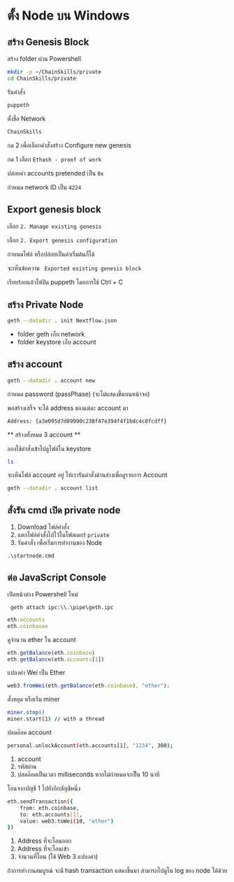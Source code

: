 # ตั้ง Node บน Windows

## สร้าง Genesis Block 

สร้าง folder ผ่าน Powershell

```bash
mkdir -p ~/ChainSkills/private
cd ChainSkills/private
```

รันคำสั่ง

```bash
puppeth
```

ตั้งชื่อ Network

```bash
ChainSkills
```

กด 2 เพื่อเลือกคำสั่งสร้าง Configure new genesis

กด 1 เลือก `Ethash - proof of work`

ปล่อยค่า accounts pretended เป็น `0x`

กำหนด network ID เป็น `4224`


## Export genesis block

เลือก `2. Manage existing genesis`

เลือก `2. Export genesis configuration`

กำหนดไฟล์ หรือปล่อยเป็นค่าเริ่มต้นก็ได้ 

จะเห็นข้อความ ` Exported existing genesis block`

เรียบร้อยแล้วให้ปิด puppeth โดยการใช้ Ctrl + C

## สร้าง Private Node

```bash
geth --datadir . init Nextflow.json
```

- folder geth เก็บ network
- folder keystore เก็บ account

## สร้าง account

```bash
geth --datadir . account new
```

กำหนด password (passPhase) (จะไม่แสดงขึ้นบนหน้าจอ)

พอสร้างเสร็จ จะได้ address ของแต่ละ account มา

```bash
Address: {a3e095d7d89990c238f47e394f4f1bdc4c8fcdff}
```

** สร้างทั้งหมด 3 account **

ลองใช้คำสั่งเข้าไปดูไฟล์ใน keystore

```bash
ls 
```

จะเห็นไฟล์​ account อยู่ ให้เรารันคำสั่งด้านล่างเพื่อดูรายการ Account

```bash
geth --datadir . account list
```

## สั่งรัน cmd เปิด private node

1. Download ไฟล์คำสั่ง
2. แตกไฟล์คำสั่งไปไว้ในโฟลเดอร​์ `private`
3. รันคำสั่ง เพื่อเริ่มการทำงานของ Node

```pwsh
.\startnode.cmd
```

## ต่อ JavaScript Console

เปิดหน้าต่าง Powershell ใหม่ 

```pwsh
 geth attach ipc:\\.\pipe\geth.ipc
```


```js
eth.accounts
eth.coinbasee
```

ดูจำนวน ether ใน account

```js
eth.getBalance(eth.coinbase)
eth.getBalance(eth.accounts[1])
```


แปลงค่า Wei เป็น Ether

```js
web3.fromWei(eth.getBalance(eth.coinbase), "ether");
```

สั่งหยุด หรือเริ่ม miner

```bash
miner.stop()
miner.start(1) // with a thread 
```

ปลดล๊อค account

```bash
personal.unlockAccount(eth.accounts[1], "1234", 300);
```

1. account
2. รหัสผ่าน
3. ปลดล๊อคเป็นเวลา milliseconds หากไม่กำหนดจะเป็็น 10 นาที

โอนจากบัญชี 1 ไปยังอีกบัญชีหนึ่ง

```bash
eth.sendTransaction({
	from: eth.coinbase,
	to: eth.accounts[1],
	value: web3.toWei(10, "ether")
})
```

1. Address ที่จะโอนออก
2. Address ที่จะโอนเข้า
3. จำนวนที่โอน (ใช้ Web 3  แปลงค่า)

ถ้าการทำงานสมบูรณ์ จะมี hash transaction แสดงขึ้นมา สามารถไปดูใน log ของ node ได้ด้วย
